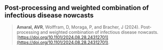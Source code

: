 ## Post-processing and weighted combination of infectious disease nowcasts

> **Amaral, AVR**, Wolffram, D, Moraga, P, and Bracher, J (2024). Post-processing and weighted combination of infectious disease nowcasts. [https://doi.org/10.1101/2024.08.28.24312701](https://doi.org/10.1101/2024.08.28.24312701).
